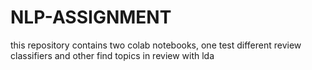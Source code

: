 # NLP-ASSIGNMENT
this repository contains two colab notebooks, one test different review classifiers and other find topics in review with lda
